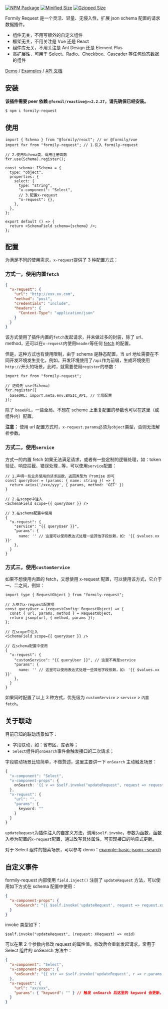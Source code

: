 [![NPM Package](https://img.shields.io/npm/v/formily-request.svg)](https://www.npmjs.org/package/formily-request)
[![Minified Size](https://img.shields.io/bundlephobia/min/formily-request.svg?label=minified)](https://bundlephobia.com/result?p=formily-request)
[![Gzipped Size](https://img.shields.io/bundlephobia/minzip/formily-request.svg?label=gzipped)](https://bundlephobia.com/result?p=formily-request)

Formily Request 是一个灵活、轻量、无侵入性，扩展 json schema 配置的请求数据插件。

- 组件无关，不用写额外的自定义组件
- 框架无关，不用关注是 Vue 还是 React
- 组件库无关，不用关注是 Ant Design 还是 Element Plus
- 高扩展性，可用于 Select、Radio、Checkbox、Cascader 等任何动态数据的组件

[Demo](https://codesandbox.io/s/hardcore-brahmagupta-tshn42?file=/src/App.tsx) / [Examples](https://007sair.github.io/formily-request/examples) / [API 文档](https://007sair.github.io/formily-request/docs/)

## 安装

**该插件需要 peer 依赖 `@formil/reactive@>=2.2.27`，请先确保已经安装。**

```sh
$ npm i formily-request
```

## 使用

```tsx
import { Schema } from "@formily/react"; // or @formily/vue
import fxr from "formily-request"; // 1.引入 formily-request

// 2.使用Schema类、调用注册函数
fxr.use(Schema).register();

const schema: ISchema = {
  type: "object",
  properties: {
    select: {
      type: "string",
      "x-component": "Select",
      // 3.配置x-request
      "x-request": {},
    },
  },
};

export default () => {
  return <SchemaField schema={schema} />;
};
```

## 配置

为满足不同的使用需求，`x-request`提供了 3 种配置方式：

### 方式一，使用内置`fetch`

```json
{
  "x-request": {
    "url": "http://xxx.xx.com",
    "method": "post",
    "credentials": "include",
    "headers": {
      "Content-Type": "application/json"
    }
  }
}
```

该方式使用了插件内置的`fetch`发起请求，并未做过多的封装，除了 url、method，还可以在`x-request`内使用`header`等任何 [fetch](https://developer.mozilla.org/zh-CN/docs/Web/API/Fetch_API) 的配置。

但是，这种方式也有使用限制，由于 schema 是静态配置，当 url 地址需要在不同开发环境发生变化，例如，开发环境使用了`/api`作为前缀，生成环境使用`http://`开头的场景，此时，就需要使用`register`的参数：

```tsx
import fxr from "formily-request";

// 记得先 use(Schema)
fxr.register({
  baseURL: import.meta.env.BASIC_API, // 全局配置
});
```

除了 `baseURL`，一些全局、不想在 scheme 上重复配置的参数也可以在这里（或组件内）配置。

**注意：** 使用 url 配置方式时，`x-request.params`必须为`object`类型，否则无法解析参数。

### 方式二，使用`service`

方式一的内置 fetch 如果无法满足请求，或者有一些定制的逻辑处理，如：token 验证、响应拦截、错误处理...等，可以使用`service`配置：

```tsx
// 1.声明一些业务使用的请求函数，返回类型为 Promise 即可
const queryUser = (params: { name: string }) => {
  return axios('/xxx/yyy', { params, method: 'GET' })
}

// 2.在scope中注入
<SchemaField scope={{ queryUser }} />

// 3.在schema配置中使用
{
  "x-request": {
    "service": "{{ queryUser }}",
    "params": {
      name: '' // 这里可以使用表达式处理一些其他字段依赖，如: '{{ $values.xx }}'
    },
  }
}
```

### 方式三，使用`customService`

如果不想使用内置的 fetch，又想使用 x-request 配置，可以使用该方式，它介于一、二之间，例如：

```tsx
import type { RequestObject } from "formily-request";

// 入参为x-request配置项
const queryUser = (requestConfig: RequestObject) => {
  const { url, params, method } = RequestObject;
  return jsonp(url, { method, params });
};

// 在scope中注入
<SchemaField scope={{ queryUser }} />

// 在schema配置中使用
{
  "x-request": {
    "customService": "{{ queryUser }}", // 这里不再是service
    "params": {
      name: '' // 这里可以使用表达式处理一些其他字段依赖，如: '{{ $values.xx }}'
    },
  }
}
```

如果同时配置了以上 3 种方式，优先级为 `customService` > `service` > `内置 fetch`。

## 关于联动

目前已知的联动场景如下：

- 字段联动，如：省市区、库表等；
- `Select`组件的`onSearch`事件会触发接口的二次请求；

字段联动场景比较简单，不做赘述，这里主要讲一下 `onSearch` 主动触发场景：

```ts
{
  "x-component": "Select",
  "x-component-props": {
    onSearch: '{{ v => $self.invoke("updateRequest", request => request.params.keyword = v) }}'
  },
  "x-request": {
    "url": "",
    "params": {
      keyword: ""
    }
  }
}
```

`updateRequest`为插件注入的自定义方法，调用`$self.invoke`，参数为函数，函数入参为配置的`x-request`配置，通过改写具体属性，可实现接口的响应式更新。

对于 Select 组件的搜索场景，可以参考 demo：[example-basic-jsonp--search](https://007sair.github.io/formily-request/?path=/story/example-basic-jsonp--search)

## 自定义事件

formily-request 内部使用 `field.inject()` 注册了 `updateRequest` 方法，可以使用如下方式在 schema 配置中使用：

```json
{
  "x-component-props": {
    "onSearch": "{{ $self.invoke('updateRequest', request => request.xxx.xxx) }}"
  }
}
```

invoke 类型如下：

```tsx
$self.invoke("updateRequest", (request: XRequest) => void)
```

可以在第 2 个参数内修改 request 的属性值，修改后会重新发起请求，常用于 Select 组件的 onSearch 方法中：

```json
{
  "x-component": "Select",
  "x-component-props": {
    "onSearch": "{{ str => $self.invoke('updateRequest', r => r.params.keyword = str) }}"
  },
  "x-request": {
    "url": "xx/xxx",
    "params": { "keyword": "" } // 触发 onSearch 后这里的 keyword 会更新，触发响应式更新
  }
}
```

